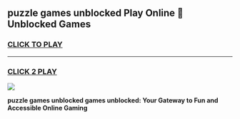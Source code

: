 
## puzzle games unblocked Play Online 👋 Unblocked Games
<h3>
<a href="https://premium.freeplayer.one?title=puzzle_games_unblocked&ref=19F">CLICK TO PLAY</a></h3>
<hr>

<h3>
<a href="https://premium.freeplayer.one?title=puzzle_games_unblocked&ref=19F">CLICK 2 PLAY</a>
  
</h3>

<a href="https://premium.freeplayer.one?title=puzzle_games_unblocked&ref=19F"><img src="https://clearcache.store/games.png"></a>


**puzzle games unblocked games unblocked: Your Gateway to Fun and Accessible Online Gaming**
